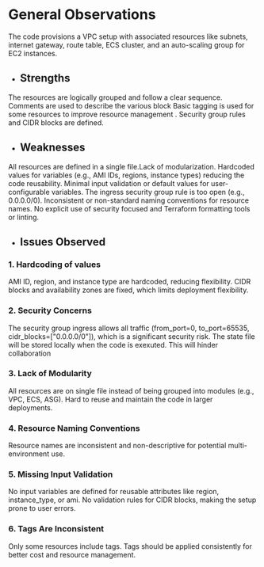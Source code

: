 # General Observations
The code provisions a VPC setup with associated resources like subnets, internet gateway, route table, ECS cluster, and an auto-scaling group for EC2 instances.

- ## Strengths
The resources are logically grouped and follow a clear sequence.
Comments are used to describe the various block 
Basic tagging is used for some resources to improve resource management .
Security group rules and CIDR blocks are defined.

- ## Weaknesses
 All resources are defined in a single file.Lack of modularization.
Hardcoded values for variables (e.g., AMI IDs, regions, instance types) reducing the code reusability.
Minimal input validation or default values for user-configurable variables.
The ingress security group rule is too open (e.g., 0.0.0.0/0).
Inconsistent or non-standard naming conventions for resource names.
No explicit use of security focused and  Terraform formatting tools or linting.

- ## Issues Observed
### 1. **Hardcoding of values**
AMI ID, region, and instance type are hardcoded, reducing flexibility.
CIDR blocks and availability zones are fixed, which limits deployment flexibility.

### 2. **Security Concerns**
The security group ingress allows all traffic (from_port=0, to_port=65535, cidr_blocks=["0.0.0.0/0"]), which is a significant security risk.
The state file will be stored locally when the code is exexuted. This will hinder collaboration

### 3. **Lack of Modularity**
All resources are on single file instead of being grouped into modules (e.g., VPC, ECS, ASG).
Hard to reuse and maintain the code in larger deployments.

### 4. **Resource Naming Conventions**
Resource names are inconsistent and non-descriptive for potential multi-environment use.

### 5. **Missing Input Validation**
No input variables are defined for reusable attributes like region, instance_type, or ami.
No validation rules for CIDR blocks, making the setup prone to user errors.

### 6. **Tags Are Inconsistent**
Only some resources include tags. Tags should be applied consistently for better cost and resource management.